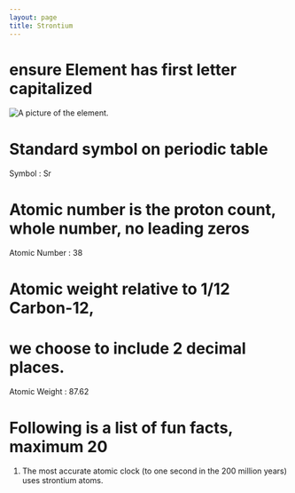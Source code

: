 ```yaml
---
layout: page
title: Strontium
---
```

# ensure Element has first letter capitalized

![A picture of the element.](https://en.wikipedia.org/wiki/Strontium "Strontium")

# Standard symbol on periodic table
Symbol : Sr
# Atomic number is the proton count, whole number, no leading zeros
Atomic Number : 38
# Atomic weight relative to 1/12 Carbon-12, 
# we choose to include 2 decimal places.
Atomic Weight : 87.62 

# Following is a list of fun facts, maximum 20
1. The most accurate atomic clock (to one second in the 200 million years) uses strontium atoms.

